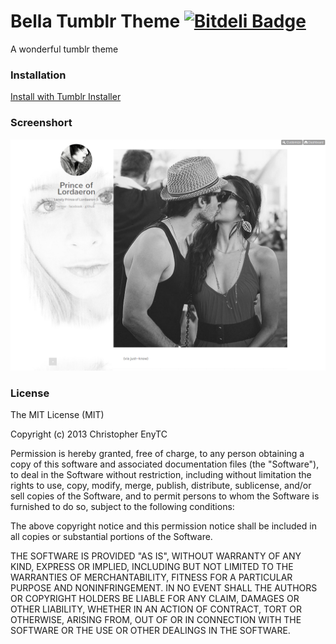 Bella Tumblr Theme [![Bitdeli Badge](https://d2weczhvl823v0.cloudfront.net/chrisenytc/bella-tumblr-theme/trend.png)](https://bitdeli.com/free "Bitdeli Badge")
===

A wonderful tumblr theme

### Installation

[Install with Tumblr Installer](http://www.tumblr.com/theme/38148)

### Screenshort

[![Bella Tumblr Theme](screenshort/screenshort.png)](https://github.com/chrisenytc/bella-tumblr-theme)

### License

The MIT License (MIT)

Copyright (c) 2013 Christopher EnyTC

Permission is hereby granted, free of charge, to any person obtaining a copy of
this software and associated documentation files (the "Software"), to deal in
the Software without restriction, including without limitation the rights to
use, copy, modify, merge, publish, distribute, sublicense, and/or sell copies of
the Software, and to permit persons to whom the Software is furnished to do so,
subject to the following conditions:

The above copyright notice and this permission notice shall be included in all
copies or substantial portions of the Software.

THE SOFTWARE IS PROVIDED "AS IS", WITHOUT WARRANTY OF ANY KIND, EXPRESS OR
IMPLIED, INCLUDING BUT NOT LIMITED TO THE WARRANTIES OF MERCHANTABILITY, FITNESS
FOR A PARTICULAR PURPOSE AND NONINFRINGEMENT. IN NO EVENT SHALL THE AUTHORS OR
COPYRIGHT HOLDERS BE LIABLE FOR ANY CLAIM, DAMAGES OR OTHER LIABILITY, WHETHER
IN AN ACTION OF CONTRACT, TORT OR OTHERWISE, ARISING FROM, OUT OF OR IN
CONNECTION WITH THE SOFTWARE OR THE USE OR OTHER DEALINGS IN THE SOFTWARE.

